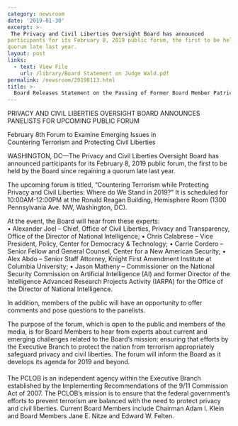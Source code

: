 ```yaml
---
category: newsroom
date: '2019-01-30'
excerpt: >-
 The Privacy and Civil Liberties Oversight Board has announced
participants for its February 8, 2019 public forum, the first to be held by the Board since regaining a
quorum late last year.   
layout: post
links:
  - text: View File
    url: /library/Board Statement on Judge Wald.pdf
permalink: /newsroom/20190113.html
title: >-
  Board Releases Statement on the Passing of Former Board Member Patricia Wald.
---
```

PRIVACY AND CIVIL LIBERTIES OVERSIGHT BOARD ANNOUNCES PANELISTS FOR UPCOMING PUBLIC FORUM
  
February 8th Forum to Examine Emerging Issues in  
Countering Terrorism and Protecting Civil Liberties  
  
WASHINGTON, DC—The Privacy and Civil Liberties Oversight Board has announced
participants for its February 8, 2019 public forum, the first to be held by the Board since regaining a
quorum late last year.   
  
The upcoming forum is titled, “Countering Terrorism while Protecting Privacy and Civil 
Liberties: Where do We Stand in 2019?”  It is scheduled for 10:00AM-12:00PM at the Ronald
Reagan Building, Hemisphere Room (1300 Pennsylvania Ave. NW, Washington, DC). 
  
At the event, the Board will hear from these experts:  
• Alexander Joel – Chief, Office of Civil Liberties, Privacy and Transparency, Office of the
Director of National Intelligence; 
• Chris Calabrese – Vice President, Policy, Center for Democracy & Technology; 
• Carrie Cordero – Senior Fellow and General Counsel, Center for a New American Security; 
• Alex Abdo – Senior Staff Attorney, Knight First Amendment Institute at Columbia University; 
• Jason Matheny – Commissioner on the National Security Commission on Artificial Intelligence
(AI) and former Director of the Intelligence Advanced Research Projects Activity (IARPA) for the
Office of the Director of National Intelligence. 
  
In addition, members of the public will have an opportunity to offer comments and pose
questions to the panelists. 
  
The purpose of the forum, which is open to the public and members of the media, is for Board
Members to hear from experts about current and emerging challenges related to the Board’s mission: 
ensuring that efforts by the Executive Branch to protect the nation from terrorism appropriately
safeguard privacy and civil liberties.  The forum will inform the Board as it develops its agenda for 2019
and beyond. 
####
  
The PCLOB is an independent agency within the Executive Branch established by the Implementing
Recommendations of the 9/11 Commission Act of 2007.  The PCLOB’s mission is to ensure that the federal
government’s efforts to prevent terrorism are balanced with the need to protect privacy and civil liberties.  Current
Board Members include Chairman Adam I. Klein and Board Members Jane E. Nitze and Edward W. Felten. 
  

